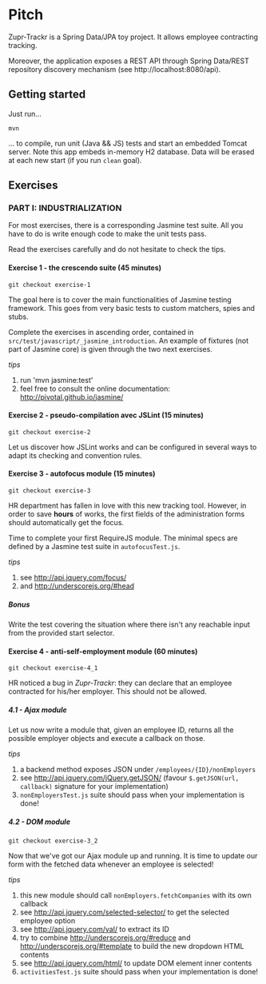 # Pitch

Zupr-Trackr is a Spring Data/JPA toy project.
It allows employee contracting tracking.

Moreover, the application exposes a REST API through Spring Data/REST repository discovery mechanism (see http://localhost:8080/api).

## Getting started 

Just run...

`mvn`

... to compile, run unit (Java && JS) tests and start an embedded Tomcat server.
Note this app embeds in-memory H2 database. Data will be erased at each new start (if you run `clean` goal).


## Exercises

### PART I: INDUSTRIALIZATION

For most exercises, there is a corresponding Jasmine test suite.
All you have to do is write enough code to make the unit tests pass.

Read the exercises carefully and do not hesitate to check the tips.


#### Exercise 1 - the crescendo suite (45 minutes)

`git checkout exercise-1`

The goal here is to cover the main functionalities of Jasmine testing framework.
This goes from very basic tests to custom matchers, spies and stubs.

Complete the exercises in ascending order, contained in `src/test/javascript/_jasmine_introduction`.
An example of fixtures (not part of Jasmine core) is given through the two next exercises.

_tips_

 1. run 'mvn jasmine:test'
 1. feel free to consult the online documentation: http://pivotal.github.io/jasmine/



#### Exercise 2 - pseudo-compilation avec JSLint (15 minutes)

`git checkout exercise-2`

Let us discover how JSLint works and can be configured in several ways to adapt its checking and convention rules.


#### Exercise 3 - autofocus module (15 minutes)

`git checkout exercise-3`

HR department has fallen in love with this new tracking tool. 
However, in order to save **hours** of works, the first fields of the administration forms should automatically get the focus. 

Time to complete your first RequireJS module. The minimal specs are defined by a Jasmine test suite in `autofocusTest.js`.

_tips_

 1. see http://api.jquery.com/focus/
 1. and http://underscorejs.org/#head

##### Bonus

Write the test covering the situation where there isn't any reachable input from the provided start selector.



#### Exercise 4 - anti-self-employment module (60 minutes)

`git checkout exercise-4_1`

HR noticed a bug in _Zupr-Trackr_: they can declare that an employee contracted for his/her employer. This should not be allowed.


##### 4.1 - Ajax module

Let us now write a module that, given an employee ID, returns all the possible employer objects and execute a callback on those.

_tips_

 1. a backend method exposes JSON under `/employees/{ID}/nonEmployers`
 1. see http://api.jquery.com/jQuery.getJSON/ (favour `$.getJSON(url, callback)` signature for your implementation)
 1. `nonEmployersTest.js` suite should pass when your implementation is done!


##### 4.2 - DOM module

`git checkout exercise-3_2`

Now that we've got our Ajax module up and running. It is time to update our form with the fetched data whenever an employee is selected!

_tips_

 1. this new module should call `nonEmployers.fetchCompanies` with its own callback
 1. see http://api.jquery.com/selected-selector/ to get the selected employee option
 1. see http://api.jquery.com/val/ to extract its ID
 1. try to combine http://underscorejs.org/#reduce and http://underscorejs.org/#template to build the new dropdown HTML contents
 1. see http://api.jquery.com/html/ to update DOM element inner contents
 1. `activitiesTest.js` suite should pass when your implementation is done!


